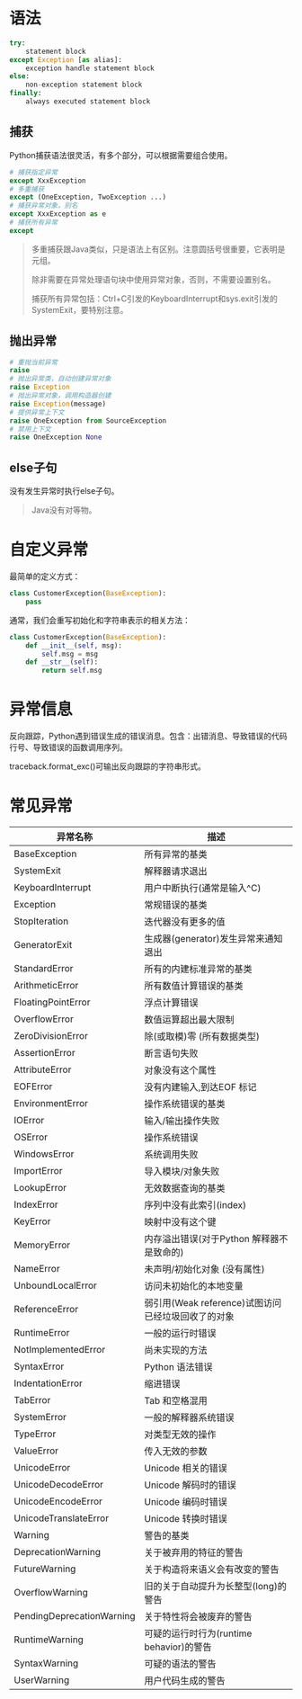 # 语法

```python
try:
    statement block
except Exception [as alias]:
    exception handle statement block
else:
    non-exception statement block
finally:
    always executed statement block
```

## 捕获

Python捕获语法很灵活，有多个部分，可以根据需要组合使用。

```python
# 捕获指定异常
except XxxException
# 多重捕获
except (OneException, TwoException ...)
# 捕获异常对象，别名
except XxxException as e
# 捕获所有异常
except 
```

> 多重捕获跟Java类似，只是语法上有区别。注意圆括号很重要，它表明是元组。
>
> 除非需要在异常处理语句块中使用异常对象，否则，不需要设置别名。
>
> 捕获所有异常包括：Ctrl+C引发的KeyboardInterrupt和sys.exit引发的SystemExit，要特别注意。

## 抛出异常

```python
# 重抛当前异常
raise
# 抛出异常类，自动创建异常对象
raise Exception
# 抛出异常对象，调用构造器创建
raise Exception(message)
# 提供异常上下文
raise OneException from SourceException
# 禁用上下文
raise OneException None
```

## else子句

没有发生异常时执行else子句。

> Java没有对等物。

# 自定义异常

最简单的定义方式：

```python
class CustomerException(BaseException):
    pass
```

通常，我们会重写初始化和字符串表示的相关方法：

```python
class CustomerException(BaseException):
    def __init__(self, msg):
        self.msg = msg
    def __str__(self):
        return self.msg
```

# 异常信息

反向跟踪，Python遇到错误生成的错误消息。包含：出错消息、导致错误的代码行号、导致错误的函数调用序列。

traceback.format_exc()可输出反向跟踪的字符串形式。

# 常见异常

| 异常名称                  | 描述                                                 |
| ------------------------- | ---------------------------------------------------- |
| BaseException             | 所有异常的基类                                       |
| SystemExit                | 解释器请求退出                                       |
| KeyboardInterrupt         | 用户中断执行(通常是输入^C)                           |
| Exception                 | 常规错误的基类                                       |
| StopIteration             | 迭代器没有更多的值                                   |
| GeneratorExit             | 生成器(generator)发生异常来通知退出                  |
| StandardError             | 所有的内建标准异常的基类                             |
| ArithmeticError           | 所有数值计算错误的基类                               |
| FloatingPointError        | 浮点计算错误                                         |
| OverflowError             | 数值运算超出最大限制                                 |
| ZeroDivisionError         | 除(或取模)零 (所有数据类型)                          |
| AssertionError            | 断言语句失败                                         |
| AttributeError            | 对象没有这个属性                                     |
| EOFError                  | 没有内建输入,到达EOF   标记                          |
| EnvironmentError          | 操作系统错误的基类                                   |
| IOError                   | 输入/输出操作失败                                    |
| OSError                   | 操作系统错误                                         |
| WindowsError              | 系统调用失败                                         |
| ImportError               | 导入模块/对象失败                                    |
| LookupError               | 无效数据查询的基类                                   |
| IndexError                | 序列中没有此索引(index)                              |
| KeyError                  | 映射中没有这个键                                     |
| MemoryError               | 内存溢出错误(对于Python   解释器不是致命的)          |
| NameError                 | 未声明/初始化对象 (没有属性)                         |
| UnboundLocalError         | 访问未初始化的本地变量                               |
| ReferenceError            | 弱引用(Weak   reference)试图访问已经垃圾回收了的对象 |
| RuntimeError              | 一般的运行时错误                                     |
| NotImplementedError       | 尚未实现的方法                                       |
| SyntaxError               | Python 语法错误                                      |
| IndentationError          | 缩进错误                                             |
| TabError                  | Tab 和空格混用                                       |
| SystemError               | 一般的解释器系统错误                                 |
| TypeError                 | 对类型无效的操作                                     |
| ValueError                | 传入无效的参数                                       |
| UnicodeError              | Unicode 相关的错误                                   |
| UnicodeDecodeError        | Unicode 解码时的错误                                 |
| UnicodeEncodeError        | Unicode 编码时错误                                   |
| UnicodeTranslateError     | Unicode 转换时错误                                   |
| Warning                   | 警告的基类                                           |
| DeprecationWarning        | 关于被弃用的特征的警告                               |
| FutureWarning             | 关于构造将来语义会有改变的警告                       |
| OverflowWarning           | 旧的关于自动提升为长整型(long)的警告                 |
| PendingDeprecationWarning | 关于特性将会被废弃的警告                             |
| RuntimeWarning            | 可疑的运行时行为(runtime   behavior)的警告           |
| SyntaxWarning             | 可疑的语法的警告                                     |
| UserWarning               | 用户代码生成的警告                                   |

